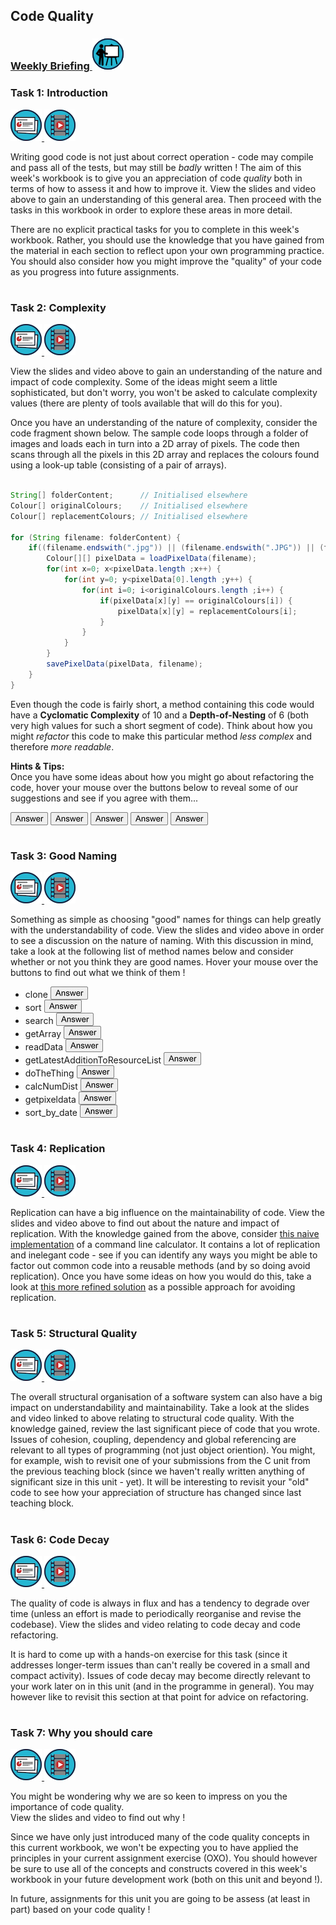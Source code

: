 ## Code Quality
### <a href='https://web.microsoftstream.com/group/2ab518ed-5a83-4c36-bfef-c8a2bf702e79?view=videos' target='_blank'> Weekly Briefing ![](../../resources/icons/briefing.png) </a>
### Task 1: Introduction
 <a href='01%20Introduction/slides/segment-1.pdf' target='_blank'> ![](../../resources/icons/slides.png) </a> <a href='01%20Introduction/video/segment-1.mp4' target='_blank'> ![](../../resources/icons/video.png) </a>

Writing good code is not just about correct operation - code may compile and pass all of the tests, but may still be _badly_ written ! The aim of this week's workbook is to give you an appreciation of code _quality_ both in terms of how to assess it and how to improve it. View the slides and video above to gain an understanding of this general area. Then proceed with the tasks in this workbook in order to explore these areas in more detail.

There are no explicit practical tasks for you to complete in this week's workbook. Rather, you should use the knowledge that you have gained from the material in each section to reflect upon your own programming practice. You should also consider how you might improve the "quality" of your code as you progress into future assignments.

  


# 
### Task 2: Complexity
 <a href='02%20Complexity/slides/segment-1.pdf' target='_blank'> ![](../../resources/icons/slides.png) </a> <a href='02%20Complexity/video/segment-1.mp4' target='_blank'> ![](../../resources/icons/video.png) </a>

View the slides and video above to gain an understanding of the nature and impact of code complexity. 
Some of the ideas might seem a little sophisticated, but don't worry, you won't be asked to calculate complexity values
(there are plenty of tools available that will do this for you).

Once you have an understanding of the nature of complexity, consider the code fragment shown below. The sample code loops through a folder of images and loads each in turn into a 2D array of pixels. The code then scans through all the pixels in this 2D array and replaces the colours found using a look-up table (consisting of a pair of arrays). 

``` java

String[] folderContent;      // Initialised elsewhere
Colour[] originalColours;    // Initialised elsewhere
Colour[] replacementColours; // Initialised elsewhere

for (String filename: folderContent) {
    if((filename.endswith(".jpg")) || (filename.endswith(".JPG")) || (filename.endswith(".png")) || (filename.endswith(".PNG"))) {
        Colour[][] pixelData = loadPixelData(filename);
        for(int x=0; x<pixelData.length ;x++) {
            for(int y=0; y<pixelData[0].length ;y++) {
                for(int i=0; i<originalColours.length ;i++) {
                    if(pixelData[x][y] == originalColours[i]) {
                        pixelData[x][y] = replacementColours[i];
                    }
                }
            }
        }
        savePixelData(pixelData, filename);
    }
}

```

Even though the code is fairly short, a method containing this code would have a **Cyclomatic Complexity** of 10 and a **Depth-of-Nesting** of 6 (both very high values for such a short segment of code). Think about how you might _refactor_ this code to make this particular method _less complex_ and therefore _more readable_.  


**Hints & Tips:**  
Once you have some ideas about how you might go about refactoring the code,
hover your mouse over the buttons below to reveal some of our suggestions
and see if you agree with them...


<img src="answer.jpg" title="You could put the tests for image file extensions into a method called &quot;isImageFile&quot; ?" style="vertical-align:bottom" />
<img src="answer.jpg" title="What if you wrote a method called &quot;replaceAllPixels&quot; that took the 2D pixelData array as a parameter and did all the colour replacements for that entire image ?" style="vertical-align:bottom" />
<img src="answer.jpg" title="You could write a method called &quot;replaceSinglePixel&quot; that searched through the original colour array and then did a single replacement using the relevant colour from the replacement array" style="vertical-align:bottom" />
<img src="answer.jpg" title="You could write a method called &quot;getColourIndex&quot; that searched through the original colour array for a particular colour and returned the index value" style="vertical-align:bottom" />
<img src="answer.jpg" title="Using the pair of arrays for colour replacement is fairly ugly - you could use a better data structure for the lookup table (such as a hash map)" style="vertical-align:bottom" />
  


# 
### Task 3: Good Naming
 <a href='03%20Good%20Naming/slides/segment-1.pdf' target='_blank'> ![](../../resources/icons/slides.png) </a> <a href='03%20Good%20Naming/video/segment-1.mp4' target='_blank'> ![](../../resources/icons/video.png) </a>

Something as simple as choosing "good" names for things can help greatly with the understandability of code. View the slides and video above in order to see a discussion on the nature of naming. With this discussion in mind, take a look at the following list of method names below and consider whether or not you think they are good names. Hover your mouse over the buttons to find out what we think of them !

- clone <img src="answer.jpg" title="This is OK - it's a bit short and only one word, but has a specific meaning within the Java language (so everyone should understand it)" style="vertical-align:bottom" />
- sort <img src="answer.jpg" title="This isn't very good - sort what ? sort by which order ?" style="vertical-align:bottom" />
- search <img src="answer.jpg" title="Borderline - the parameter name might hint at what attribute is being used for the search, but a longer method name would definitely help !" style="vertical-align:bottom" />
- getArray <img src="answer.jpg" title="This is bad - which array ? what does it contain ?" style="vertical-align:bottom" />
- readData <img src="answer.jpg" title="Again, not very good - what data is this ?" style="vertical-align:bottom" />
- getLatestAdditionToResourceList <img src="answer.jpg" title="Perhaps a little too long - you can go too far !" style="vertical-align:bottom" />
- doTheThing <img src="answer.jpg" title="Could this BE any vaguer ??? Both noun and verb are non-specific !!!" style="vertical-align:bottom" />
- calcNumDist <img src="answer.jpg" title="Abbreviations can lead to ambiguity - would whole words really have hurt that much ? What is this - C ?" style="vertical-align:bottom" />
- getpixeldata <img src="answer.jpg" title="No capitalisation ! Can make the name hard to read - and it breaks the Java style guidelines" style="vertical-align:bottom" />
- sort_by_date <img src="answer.jpg" title="Underscores have no place in Java names (this isn't python !)" style="vertical-align:bottom" />



  


# 
### Task 4: Replication
 <a href='04%20Replication/slides/segment-1.pdf' target='_blank'> ![](../../resources/icons/slides.png) </a> <a href='04%20Replication/video/segment-1_f.mp4' target='_blank'> ![](../../resources/icons/video.png) </a>

Replication can have a big influence on the maintainability of code. View the slides and video above to find out about the nature and impact of replication. With the knowledge gained from the above, consider <a href="code/NaiveCalculator/NaiveCalculator.java" target="_blank">this naive implementation</a> of a command line calculator. It contains a lot of replication and inelegant code - see if you can identify any ways you might be able to factor out common code into a reusable methods (and by so doing avoid replication). Once you have some ideas on how you would do this, take a look at <a href="code/RefinedCalculator/RefinedCalculator.java" target="_blank" onclick="alert('You did at least *try* to come up with some improvements - right ? I mean, you didnt just click on this link to see the solution straight way ?\n\nNo, of course not - what WAS I thinking !\n\n\nP.S. You might need to enable pop-ups for this page to view the solution');">this more refined solution</a> as a possible approach for avoiding replication.
  


# 
### Task 5: Structural Quality
 <a href='05%20Structural%20Quality/slides/segment-1.pdf' target='_blank'> ![](../../resources/icons/slides.png) </a> <a href='05%20Structural%20Quality/video/segment-1.mp4' target='_blank'> ![](../../resources/icons/video.png) </a>

The overall structural organisation of a software system can also have a big impact on understandability and maintainability. Take a look at the slides and video linked to above relating to structural code quality. With the knowledge gained, review the last significant piece of code that you wrote. Issues of cohesion, coupling, dependency and global referencing are relevant to all types of programming (not just object oriention). You might, for example, wish to revisit one of your submissions from the C unit from the previous teaching block (since we haven't really written anything of significant size in this unit - yet). It will be interesting to revisit your "old" code to see how your appreciation of structure has changed since last teaching block.  


# 
### Task 6: Code Decay
 <a href='06%20Code%20Decay/slides/segment-1.pdf' target='_blank'> ![](../../resources/icons/slides.png) </a> <a href='06%20Code%20Decay/video/segment-1.mp4' target='_blank'> ![](../../resources/icons/video.png) </a>

The quality of code is always in flux and has a tendency to degrade over time (unless an effort is made to periodically reorganise and revise the codebase). View the slides and video relating to code decay and code refactoring.

It is hard to come up with a hands-on exercise for this task (since it addresses longer-term issues than can't really be covered in a small and compact activity). Issues of code decay may become directly relevant to your work later on in this unit (and in the programme in general). You may however like to revisit this section at that point for advice on refactoring.  


# 
### Task 7: Why you should care
 <a href='07%20Why%20you%20should%20care/slides/segment-1.pdf' target='_blank'> ![](../../resources/icons/slides.png) </a> <a href='07%20Why%20you%20should%20care/video/segment-1.mp4' target='_blank'> ![](../../resources/icons/video.png) </a>

You might be wondering why we are so keen to impress on you the importance of code quality.  
View the slides and video to find out why !

Since we have only just introduced many of the code quality concepts in this current workbook, we won't be expecting you to have applied the principles in your current assignment exercise (OXO). You should however be sure to use all of the concepts and constructs covered in this week's workbook in your future development work (both on this unit and beyond !).

In future, assignments for this unit you are going to be assess (at least in part) based on your code quality !  


# 
